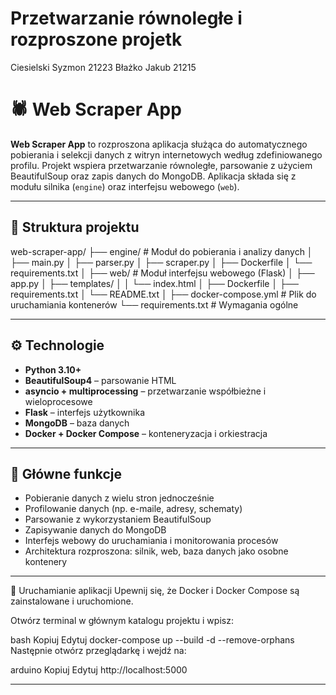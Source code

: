 # Przetwarzanie równoległe i rozproszone projetk
Ciesielski Syzmon 21223
Błażko Jakub 21215

# 🕷️ Web Scraper App

**Web Scraper App** to rozproszona aplikacja służąca do automatycznego pobierania i selekcji danych z witryn internetowych według zdefiniowanego profilu. Projekt wspiera przetwarzanie równoległe, parsowanie z użyciem BeautifulSoup oraz zapis danych do MongoDB. Aplikacja składa się z modułu silnika (`engine`) oraz interfejsu webowego (`web`).

---

## 📁 Struktura projektu

web-scraper-app/
├── engine/ # Moduł do pobierania i analizy danych
│ ├── main.py
│ ├── parser.py
│ ├── scraper.py
│ ├── Dockerfile
│ └── requirements.txt
│
├── web/ # Moduł interfejsu webowego (Flask)
│ ├── app.py
│ ├── templates/
│ │ └── index.html
│ ├── Dockerfile
│ ├── requirements.txt
│ └── README.txt
│
├── docker-compose.yml # Plik do uruchamiania kontenerów
└── requirements.txt # Wymagania ogólne



---

## ⚙️ Technologie

- **Python 3.10+**
- **BeautifulSoup4** – parsowanie HTML
- **asyncio + multiprocessing** – przetwarzanie współbieżne i wieloprocesowe
- **Flask** – interfejs użytkownika
- **MongoDB** – baza danych
- **Docker + Docker Compose** – konteneryzacja i orkiestracja

---

## 📌 Główne funkcje

- Pobieranie danych z wielu stron jednocześnie
- Profilowanie danych (np. e-maile, adresy, schematy)
- Parsowanie z wykorzystaniem BeautifulSoup
- Zapisywanie danych do MongoDB
- Interfejs webowy do uruchamiania i monitorowania procesów
- Architektura rozproszona: silnik, web, baza danych jako osobne kontenery

---

🚀 Uruchamianie aplikacji
Upewnij się, że Docker i Docker Compose są zainstalowane i uruchomione.

Otwórz terminal w głównym katalogu projektu i wpisz:

bash
Kopiuj
Edytuj
docker-compose up --build -d --remove-orphans
Następnie otwórz przeglądarkę i wejdź na:

arduino
Kopiuj
Edytuj
http://localhost:5000

---
